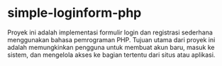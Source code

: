 # simple-loginform-php
Proyek ini adalah implementasi formulir login dan registrasi sederhana menggunakan bahasa pemrograman PHP. Tujuan utama dari proyek ini adalah memungkinkan pengguna untuk membuat akun baru, masuk ke sistem, dan mengelola akses ke bagian tertentu dari situs atau aplikasi.
